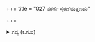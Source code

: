 +++
title = "027 ನರರ್ಗೆ ಸೈರಣೆಯೆತ್ತಣದು"

+++

<details><summary>ಗದ್ಯ (ಕ.ಗ.ಪ) </summary>

27. 'ಮನುಷ್ಯರು ಮಾತ್ರವಲ್ಲ, ಆನೆ ಕುದುರೆಗಳೂ ಸಹ ಕರ್ಣನ ಸಾವಿನಿಂದ ಕಣ್ಣೀರು ಸುರಿಸಿದವು. ಸೈನ್ಯ ಅದ್ಭುತ ರೀತಿಯ ಶೋಕ ಸಮುದ್ರದ ಸುಳಿಯಲ್ಲಿ ಸಿಕ್ಕಿಕೊಂಡಿತು. ದೊರೆಯೇ ಕೇಳು, ಆಚೆ ಪಾಂಡವರ ಕಡೆಯಲ್ಲಿ, ಭೀಮ, ಅರ್ಜುನ, ನಕುಲ, ಸಹದೇವ, ಸಾತ್ಯಕಿ, ಧರ್ಮರಾಯ, ದ್ರೌಪದಿ ಮೊದಲಾದವರೂ ಖಿನ್ನರಾದರು.
</details>
